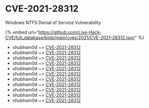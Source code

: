 # CVE-2021-28312

Windows NTFS Denial of Service Vulnerability

{% embed url="https://github.com/Live-Hack-CVE/full_database/blob/main/cves/2021/CVE-2021-28312.json" %}


* shubham0d ~> [CVE-2021-28312](https://www.alice-snow.ru/2021/database/cve-2021-28312/cve-2021-28312-shubham0d)
* shubham0d ~> [CVE-2021-28312](https://www.alice-snow.ru/2021/database/cve-2021-28312/cve-2021-28312-shubham0d)
* shubham0d ~> [CVE-2021-28312](https://www.alice-snow.ru/2021/database/cve-2021-28312/cve-2021-28312-shubham0d)
* shubham0d ~> [CVE-2021-28312](https://www.alice-snow.ru/2021/database/cve-2021-28312/cve-2021-28312-shubham0d)
* shubham0d ~> [CVE-2021-28312](https://www.alice-snow.ru/2021/database/cve-2021-28312/cve-2021-28312-shubham0d)
* shubham0d ~> [CVE-2021-28312](https://www.alice-snow.ru/2021/database/cve-2021-28312/cve-2021-28312-shubham0d)
* shubham0d ~> [CVE-2021-28312](https://www.alice-snow.ru/2021/database/cve-2021-28312/cve-2021-28312-shubham0d)
* shubham0d ~> [CVE-2021-28312](https://www.alice-snow.ru/2021/database/cve-2021-28312/cve-2021-28312-shubham0d)
* shubham0d ~> [CVE-2021-28312](https://www.alice-snow.ru/2021/database/cve-2021-28312/cve-2021-28312-shubham0d)
* shubham0d ~> [CVE-2021-28312](https://www.alice-snow.ru/2021/database/cve-2021-28312/cve-2021-28312-shubham0d)
* shubham0d ~> [CVE-2021-28312](https://www.alice-snow.ru/2021/database/cve-2021-28312/cve-2021-28312-shubham0d)